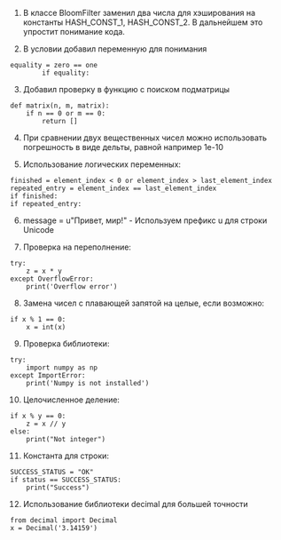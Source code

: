 1) В классе BloomFilter заменил два числа для хэширования на константы HASH_CONST_1, HASH_CONST_2.
В дальнейшем это упростит понимание кода.

2) В условии добавил переменную для понимания
```
equality = zero == one
        if equality:
```

3) Добавил проверку в функцию с поиском подматрицы
```
def matrix(n, m, matrix):
    if n == 0 or m == 0:
        return [] 
```

4) При сравнении двух вещественных чисел можно использовать погрешность в виде дельты, равной например 1e-10

5) Использование логических переменных:
```
finished = element_index < 0 or element_index > last_element_index
repeated_entry = element_index == last_element_index
if finished:
if repeated_entry:
```

6) message = u"Привет, мир!"  - Используем префикс u для строки Unicode

7) Проверка на переполнение:
```
try:
    z = x * y
except OverflowError:
    print('Overflow error')
```

8) Замена чисел с плавающей запятой на целые, если возможно:
```
if x % 1 == 0:
    x = int(x)
```

9) Проверка библиотеки:
```
try:
    import numpy as np
except ImportError:
    print('Numpy is not installed')
```

10) Целочисленное деление:
```
if x % y == 0:
    z = x // y
else:
    print("Not integer")
```

11) Константа для строки:
```
SUCCESS_STATUS = "OK"
if status == SUCCESS_STATUS:
    print("Success")
```

12) Использование библиотеки decimal для большей точности
```
from decimal import Decimal
x = Decimal('3.14159')
```
